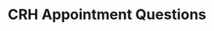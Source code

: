 ---
title: CRH Appointment Questions
redirect_to: https://docs.google.com/forms/d/e/1FAIpQLSf8MtqFmqJgKygTZ6nm9wX53KCCgq5BuBdsBNH4UGKeFp4ZYw/viewform?usp=sf_link
redirect_from: 
  - /CRHAppointmentMDA24
  - /crhappointmentmda24
---